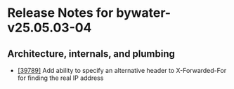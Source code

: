 
# Release Notes for bywater-v25.05.03-04

## Architecture, internals, and plumbing

- [[39789]](http://bugs.koha-community.org/bugzilla3/show_bug.cgi?id=39789) Add ability to specify an alternative header to X-Forwarded-For for finding the real IP address


